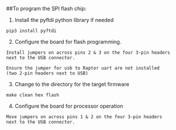 ##To program the SPI flash chip:

  1. Install the pyftdi python library if needed
  
    pip3 install pyftdi
  
  2. Configure the board for flash programming.

    Install jumpers on across pins 2 & 3 on the four 3-pin headers 
    next to the USB connector.
    
    Ensure the jumper for usb to Raptor uart are not installed 
    (two 2-pin headers next to USB)

  3. Change to the directory for the target firmware

    make clean hex flash

  4. Configure the board for processor operation

    Move jumpers on across pins 1 & 2 on the four 3-pin headers 
    next to the USB connector.




